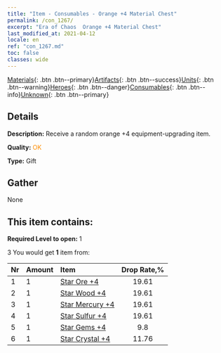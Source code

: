 ```yaml
---
title: "Item - Consumables - Orange +4 Material Chest"
permalink: /con_1267/
excerpt: "Era of Chaos  Orange +4 Material Chest"
last_modified_at: 2021-04-12
locale: en
ref: "con_1267.md"
toc: false
classes: wide
---
```

 [Materials](/){: .btn .btn--primary}[Artifacts](/Artifacts/){: .btn .btn--success}[Units](/Units/){: .btn .btn--warning}[Heroes](/Heroes/){: .btn .btn--danger}[Consumables](/Consumables/){: .btn .btn--info}[Unknown](/Unknown/){: .btn .btn--primary}

## Details
 **Description:** Receive a random orange +4 equipment-upgrading item.

 **Quality:** <span style="color: #FF8C00">OK</span>

 **Type:** Gift

## Gather

  None

## This item contains:

 **Required Level to open:** 1

 3 You would get **1** item  from:

  | Nr | Amount |     Item    | Drop Rate,% |
  |:---|:-------|:------------|:---------:|
  | 1 | 1 | [Star Ore +4](/Items/mat_89/) | 19.61 | 
  | 2 | 1 | [Star Wood +4](/Items/mat_90/) | 19.61 | 
  | 3 | 1 | [Star Mercury +4](/Items/mat_91/) | 19.61 | 
  | 4 | 1 | [Star Sulfur +4](/Items/mat_92/) | 19.61 | 
  | 5 | 1 | [Star Gems +4](/Items/mat_93/) | 9.8 | 
  | 6 | 1 | [Star Crystal +4](/Items/mat_94/) | 11.76 | 

